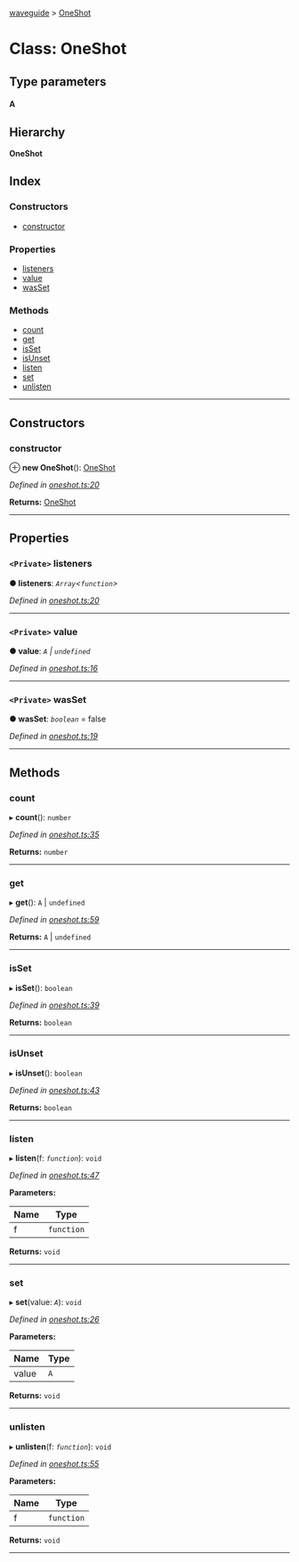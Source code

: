 [waveguide](../README.md) > [OneShot](../classes/oneshot.md)

# Class: OneShot

## Type parameters
#### A 
## Hierarchy

**OneShot**

## Index

### Constructors

* [constructor](oneshot.md#constructor)

### Properties

* [listeners](oneshot.md#listeners)
* [value](oneshot.md#value)
* [wasSet](oneshot.md#wasset)

### Methods

* [count](oneshot.md#count)
* [get](oneshot.md#get)
* [isSet](oneshot.md#isset)
* [isUnset](oneshot.md#isunset)
* [listen](oneshot.md#listen)
* [set](oneshot.md#set)
* [unlisten](oneshot.md#unlisten)

---

## Constructors

<a id="constructor"></a>

###  constructor

⊕ **new OneShot**(): [OneShot](oneshot.md)

*Defined in [oneshot.ts:20](https://github.com/rzeigler/waveguide/blob/05ef8da/packages/waveguide/src/oneshot.ts#L20)*

**Returns:** [OneShot](oneshot.md)

___

## Properties

<a id="listeners"></a>

### `<Private>` listeners

**● listeners**: *`Array`<`function`>*

*Defined in [oneshot.ts:20](https://github.com/rzeigler/waveguide/blob/05ef8da/packages/waveguide/src/oneshot.ts#L20)*

___
<a id="value"></a>

### `<Private>` value

**● value**: *`A` \| `undefined`*

*Defined in [oneshot.ts:16](https://github.com/rzeigler/waveguide/blob/05ef8da/packages/waveguide/src/oneshot.ts#L16)*

___
<a id="wasset"></a>

### `<Private>` wasSet

**● wasSet**: *`boolean`* = false

*Defined in [oneshot.ts:19](https://github.com/rzeigler/waveguide/blob/05ef8da/packages/waveguide/src/oneshot.ts#L19)*

___

## Methods

<a id="count"></a>

###  count

▸ **count**(): `number`

*Defined in [oneshot.ts:35](https://github.com/rzeigler/waveguide/blob/05ef8da/packages/waveguide/src/oneshot.ts#L35)*

**Returns:** `number`

___
<a id="get"></a>

###  get

▸ **get**(): `A` \| `undefined`

*Defined in [oneshot.ts:59](https://github.com/rzeigler/waveguide/blob/05ef8da/packages/waveguide/src/oneshot.ts#L59)*

**Returns:** `A` \| `undefined`

___
<a id="isset"></a>

###  isSet

▸ **isSet**(): `boolean`

*Defined in [oneshot.ts:39](https://github.com/rzeigler/waveguide/blob/05ef8da/packages/waveguide/src/oneshot.ts#L39)*

**Returns:** `boolean`

___
<a id="isunset"></a>

###  isUnset

▸ **isUnset**(): `boolean`

*Defined in [oneshot.ts:43](https://github.com/rzeigler/waveguide/blob/05ef8da/packages/waveguide/src/oneshot.ts#L43)*

**Returns:** `boolean`

___
<a id="listen"></a>

###  listen

▸ **listen**(f: *`function`*): `void`

*Defined in [oneshot.ts:47](https://github.com/rzeigler/waveguide/blob/05ef8da/packages/waveguide/src/oneshot.ts#L47)*

**Parameters:**

| Name | Type |
| ------ | ------ |
| f | `function` |

**Returns:** `void`

___
<a id="set"></a>

###  set

▸ **set**(value: *`A`*): `void`

*Defined in [oneshot.ts:26](https://github.com/rzeigler/waveguide/blob/05ef8da/packages/waveguide/src/oneshot.ts#L26)*

**Parameters:**

| Name | Type |
| ------ | ------ |
| value | `A` |

**Returns:** `void`

___
<a id="unlisten"></a>

###  unlisten

▸ **unlisten**(f: *`function`*): `void`

*Defined in [oneshot.ts:55](https://github.com/rzeigler/waveguide/blob/05ef8da/packages/waveguide/src/oneshot.ts#L55)*

**Parameters:**

| Name | Type |
| ------ | ------ |
| f | `function` |

**Returns:** `void`

___

